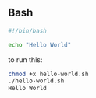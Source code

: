 

## Bash

```Bash
#!/bin/bash

echo "Hello World"
```
 to run this:
 
 ```Bash
chmod +x hello-world.sh 
./hello-world.sh 
Hello World
 ```
 
